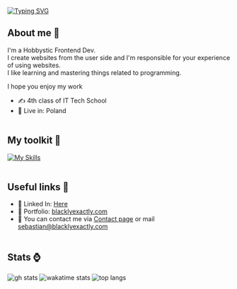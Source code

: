 [![Typing SVG](https://readme-typing-svg.demolab.com?font=Fira+Code&pause=1000&color=FF63CE&width=435&lines=Hello%2C+I'm+Sebastian;Frontend+Developer;Sourcepawn+hater;NextJS+enthusiast)](https://git.io/typing-svg)

## About me 👤

I'm a Hobbystic Frontend Dev.<br>
I create websites from the user side and I'm responsible for your experience of using websites.<br>
I like learning and mastering things related to programming.<br>

I hope you enjoy my work

- ✍ 4th class of IT Tech School
- 🏡 Live in: Poland
<br/><br/>

## My toolkit 🔨

[![My Skills](https://skillicons.dev/icons?i=html,css,js,ts,react,next,gatsby,tailwind,styledcomponents,sass,vscode)](https://skillicons.dev)
<br/><br/>

## Useful links 📄

- 👷 Linked In: <a href="https://www.linkedin.com/in/sebastian-matkowski-305b9b1b6/">Here</a>
- 🎨 Portfolio: <a href="https://blacklyexactly.com">blacklyexactly.com</a>
- 📨 You can contact me via <a href="https://blacklyexactly.com/contact">Contact page</a> or mail <a href="mailto:sebastian@blacklyexactly.com">sebastian@blacklyexactly.com</a>
<br/><br/>

## Stats ⌚
<span>
  <img src="https://github-readme-stats.vercel.app/api?username=BlacKlyExactly&show_icons=true&theme=synthwave&layout=compact&hide=prs" alt="gh stats">
</span>
<span>
  <img src="https://github-readme-stats.vercel.app/api/wakatime?username=BlacKlyExactly&theme=synthwave&layout=compact&langs_count=6" alt="wakatime stats">
</span>
<span>
  <img src="https://github-readme-stats.vercel.app/api/top-langs/?username=BlacKlyExactly&theme=synthwave&layout=compact&langs_count=6" alt="top langs">
</span>
